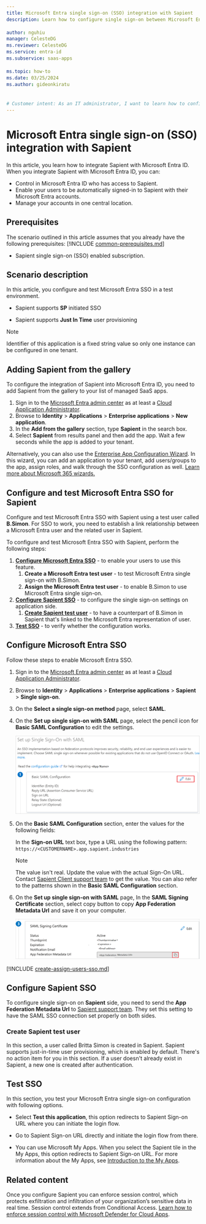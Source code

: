 ```yaml
---
title: Microsoft Entra single sign-on (SSO) integration with Sapient
description: Learn how to configure single sign-on between Microsoft Entra ID and Sapient.

author: nguhiu
manager: CelesteDG
ms.reviewer: CelesteDG
ms.service: entra-id
ms.subservice: saas-apps

ms.topic: how-to
ms.date: 03/25/2024
ms.author: gideonkiratu


# Customer intent: As an IT administrator, I want to learn how to configure single sign-on between Microsoft Entra ID and Sapient so that I can control who has access to Sapient, enable automatic sign-in with Microsoft Entra accounts, and manage my accounts in one central location.
---
```


# Microsoft Entra single sign-on (SSO) integration with Sapient

In this article,  you learn how to integrate Sapient with Microsoft Entra ID. When you integrate Sapient with Microsoft Entra ID, you can:

* Control in Microsoft Entra ID who has access to Sapient.
* Enable your users to be automatically signed-in to Sapient with their Microsoft Entra accounts.
* Manage your accounts in one central location.

## Prerequisites
The scenario outlined in this article assumes that you already have the following prerequisites:
[!INCLUDE [common-prerequisites.md](~/identity/saas-apps/includes/common-prerequisites.md)]
* Sapient single sign-on (SSO) enabled subscription.

## Scenario description

In this article,  you configure and test Microsoft Entra SSO in a test environment.

* Sapient supports **SP** initiated SSO

* Sapient supports **Just In Time** user provisioning

> [!NOTE]
> Identifier of this application is a fixed string value so only one instance can be configured in one tenant.


## Adding Sapient from the gallery

To configure the integration of Sapient into Microsoft Entra ID, you need to add Sapient from the gallery to your list of managed SaaS apps.

1. Sign in to the [Microsoft Entra admin center](https://entra.microsoft.com) as at least a [Cloud Application Administrator](~/identity/role-based-access-control/permissions-reference.md#cloud-application-administrator).
1. Browse to **Identity** > **Applications** > **Enterprise applications** > **New application**.
1. In the **Add from the gallery** section, type **Sapient** in the search box.
1. Select **Sapient** from results panel and then add the app. Wait a few seconds while the app is added to your tenant.

 Alternatively, you can also use the [Enterprise App Configuration Wizard](https://portal.office.com/AdminPortal/home?Q=Docs#/azureadappintegration). In this wizard, you can add an application to your tenant, add users/groups to the app, assign roles, and walk through the SSO configuration as well. [Learn more about Microsoft 365 wizards.](/microsoft-365/admin/misc/azure-ad-setup-guides)


<a name='configure-and-test-azure-ad-sso-for-sapient'></a>

## Configure and test Microsoft Entra SSO for Sapient

Configure and test Microsoft Entra SSO with Sapient using a test user called **B.Simon**. For SSO to work, you need to establish a link relationship between a Microsoft Entra user and the related user in Sapient.

To configure and test Microsoft Entra SSO with Sapient, perform the following steps:

1. **[Configure Microsoft Entra SSO](#configure-azure-ad-sso)** - to enable your users to use this feature.
    1. **Create a Microsoft Entra test user** - to test Microsoft Entra single sign-on with B.Simon.
    1. **Assign the Microsoft Entra test user** - to enable B.Simon to use Microsoft Entra single sign-on.
1. **[Configure Sapient SSO](#configure-sapient-sso)** - to configure the single sign-on settings on application side.
    1. **[Create Sapient test user](#create-sapient-test-user)** - to have a counterpart of B.Simon in Sapient that's linked to the Microsoft Entra representation of user.
1. **[Test SSO](#test-sso)** - to verify whether the configuration works.

<a name='configure-azure-ad-sso'></a>

## Configure Microsoft Entra SSO

Follow these steps to enable Microsoft Entra SSO.

1. Sign in to the [Microsoft Entra admin center](https://entra.microsoft.com) as at least a [Cloud Application Administrator](~/identity/role-based-access-control/permissions-reference.md#cloud-application-administrator).
1. Browse to **Identity** > **Applications** > **Enterprise applications** > **Sapient** > **Single sign-on**.
1. On the **Select a single sign-on method** page, select **SAML**.
1. On the **Set up single sign-on with SAML** page, select the pencil icon for **Basic SAML Configuration** to edit the settings.

   ![Edit Basic SAML Configuration](common/edit-urls.png)

1. On the **Basic SAML Configuration** section, enter the values for the following fields:

    In the **Sign-on URL** text box, type a URL using the following pattern:
    `https://<CUSTOMERNAME>.app.sapient.industries`

	> [!NOTE]
	> The value isn't real. Update the value with the actual Sign-On URL. Contact [Sapient Client support team](mailto:help@sapient.industries) to get the value. You can also refer to the patterns shown in the **Basic SAML Configuration** section.

1. On the **Set up single sign-on with SAML** page, In the **SAML Signing Certificate** section, select copy button to copy **App Federation Metadata Url** and save it on your computer.

	![The Certificate download link](common/copy-metadataurl.png)
<a name='create-an-azure-ad-test-user'></a>

[!INCLUDE [create-assign-users-sso.md](~/identity/saas-apps/includes/create-assign-users-sso.md)]

## Configure Sapient SSO

To configure single sign-on on **Sapient** side, you need to send the **App Federation Metadata Url** to [Sapient support team](mailto:help@sapient.industries). They set this setting to have the SAML SSO connection set properly on both sides.

### Create Sapient test user

In this section, a user called Britta Simon is created in Sapient. Sapient supports just-in-time user provisioning, which is enabled by default. There's no action item for you in this section. If a user doesn't already exist in Sapient, a new one is created after authentication.

## Test SSO 

In this section, you test your Microsoft Entra single sign-on configuration with following options. 

* Select **Test this application**, this option redirects to Sapient Sign-on URL where you can initiate the login flow. 

* Go to Sapient Sign-on URL directly and initiate the login flow from there.

* You can use Microsoft My Apps. When you select the Sapient tile in the My Apps, this option redirects to Sapient Sign-on URL. For more information about the My Apps, see [Introduction to the My Apps](https://support.microsoft.com/account-billing/sign-in-and-start-apps-from-the-my-apps-portal-2f3b1bae-0e5a-4a86-a33e-876fbd2a4510).


## Related content

Once you configure Sapient you can enforce session control, which protects exfiltration and infiltration of your organization’s sensitive data in real time. Session control extends from Conditional Access. [Learn how to enforce session control with Microsoft Defender for Cloud Apps](/cloud-app-security/proxy-deployment-any-app).
